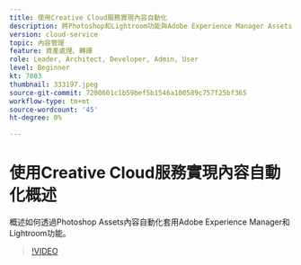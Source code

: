 ```yaml
---
title: 使用Creative Cloud服務實現內容自動化
description: 將Photoshop和Lightroom功能與Adobe Experience Manager Assets內容自動化搭配使用。
version: cloud-service
topic: 內容管理
feature: 資產處理、轉譯
role: Leader, Architect, Developer, Admin, User
level: Beginner
kt: 7803
thumbnail: 333197.jpeg
source-git-commit: 7200601c1b59bef5b1546a100589c757f25bf365
workflow-type: tm+mt
source-wordcount: '45'
ht-degree: 0%

---
```



# 使用Creative Cloud服務實現內容自動化概述

概述如何透過Photoshop Assets內容自動化套用Adobe Experience Manager和Lightroom功能。

>[!VIDEO](https://video.tv.adobe.com/v/333197?quality=12&learn=on)
